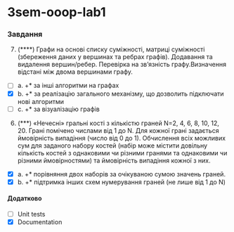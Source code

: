 # 3sem-ooop-lab1

### Завдання   

7. (****) Графи на основі списку суміжності, матриці суміжності (збереження даних у вершинах та ребрах графів). Додавання та видалення вершин/ребер. Перевірка на зв’язність графу.Визначення відстані між двома вершинами графу.
- [ ] a. +* за інші алгоритми на графах
- [x] b. +* за реалізацію загального механізму, що дозволить підключати нові алгоритми
- [ ] c. +* за візуалізацію графів

6. (***) «Нечесні» гральні кості з кількістю граней N=2, 4, 6, 8, 10, 12, 20.
Грані помічено числами від 1 до N. Для кожної грані задається
ймовірність випадіння (число від 0 до 1). Обчислення всіх можливих
сум для заданого набору костей (набір може містити довільну кількість
костей з однаковими чи різними гранями та однаковими чи різними
ймовірностями) та ймовірність випадіння кожної з них.
- [x] a. +* порівняння двох наборів за очікуваною сумою значень граней.
- [x] b. +* підтримка інших схем нумерування граней (не лише від 1 до N)

#### Додатково  
- [ ] Unit tests  
- [x] Documentation 
